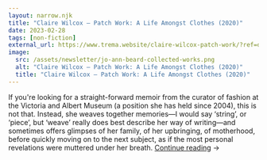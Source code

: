 ```yaml
---
layout: narrow.njk
title: "Claire Wilcox – Patch Work: A Life Amongst Clothes (2020)"
date: 2023-02-28
tags: [non-fiction]
external_url: https://www.trema.website/claire-wilcox-patch-work/?ref=daniel.pizza
image:
  src: /assets/newsletter/jo-ann-beard-collected-works.png
  alt: "Claire Wilcox – Patch Work: A Life Amongst Clothes (2020)"
  title: "Claire Wilcox – Patch Work: A Life Amongst Clothes (2020)"
---
```


If you're looking for a straight-forward memoir from the curator of fashion at the Victoria and Albert Museum (a position she has held since 2004), this is not that. Instead, she weaves together memories—I would say ‘string’, or ‘piece’, but ‘weave’ really does best describe her way of writing—and sometimes offers glimpses of her family, of her upbringing, of motherhood, before quickly moving on to the next subject, as if the most personal revelations were muttered under her breath. <a href="{{ external_url }}" title="Read my recommendation for Patch Work: A Life Amongst Clothes by Claire Wilcox" rel="external" target="_blank">Continue reading</a> →

